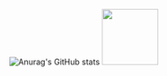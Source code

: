 ![Anurag's GitHub stats](https://github-readme-stats.vercel.app/api?username=HoldUpAMinute&show_icons=true&bg_color=00000000)
<img height="100em" src="https://discord.c99.nl/widget/theme-1/948147084924690492.png" />
